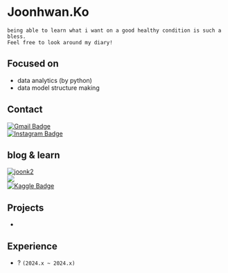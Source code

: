 # Joonhwan.Ko
```
being able to learn what i want on a good healthy condition is such a bless. 
Feel free to look around my diary!
```
## Focused on
- data analytics (by python)
- data model structure making

## Contact
[![Gmail Badge](https://img.shields.io/badge/-Gmail-d14836?style=flat-square&logo=Gmail&logoColor=white&link=mailto:iwbm312@gmail.com)](mailto:with.joonk@gmail.com) <br>
[![Instagram Badge](https://img.shields.io/badge/-Instagram-dd2a7b?style=flat-square&logo=instagram&logoColor=white&link=https://www.instagram.com/joonhwan10/)](https://www.instagram.com/joonhwan10/) 

## blog & learn
[![joonk2](https://img.shields.io/badge/joonk2-green)](https://joonk2.github.io) <br>
<a href="https://www.notion.so/joonk2/59190ba1b7fb4d5d86f486d08f242558?v=a4e397d7ac3848fa9588b284b61825df"><img src="https://img.shields.io/badge/Notion-000000?style=flat&logo=Notion&logoColor=white"/></a> <br>
[![Kaggle Badge](https://kaggle.com/static/images/open-in-kaggle.svg)](https://www.kaggle.com/joonhwanko)

## Projects
-

## Experience
- ? `(2024.x ~ 2024.x)`




